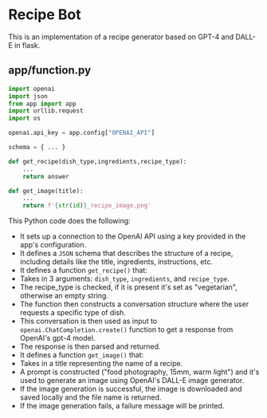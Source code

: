 # Recipe Bot
This is an implementation of a recipe generator based on GPT-4 and DALL-E in flask.

## app/function.py

```Python
import openai
import json
from app import app
import urllib.request
import os

openai.api_key = app.config["OPENAI_API"]

schema = { ... }

def get_recipe(dish_type,ingredients,recipe_type):
    ...
    return answer

def get_image(title):
    ...
    return f'{str(id)}_recipe_image.png'
```

This Python code does the following:

* It sets up a connection to the OpenAI API using a key provided in the app's configuration.
* It defines a `JSON` schema that describes the structure of a recipe, including details like the title, ingredients, instructions, etc.
* It defines a function `get_recipe()` that:
* Takes in 3 arguments: `dish_type`, `ingredients`, and `recipe_type`.
* The recipe_type is checked, if it is present it's set as "vegetarian", otherwise an empty string.
* The function then constructs a conversation structure where the user requests a specific type of dish.
* This conversation is then used as input to `openai.ChatCompletion.create()` function to get a response from OpenAI's gpt-4 model.
* The response is then parsed and returned.
* It defines a function `get_image()` that:
* Takes in a title representing the name of a recipe.
* A prompt is constructed ("food photography, 15mm, warm light") and it's used to generate an image using OpenAI's DALL-E image generator.
* If the image generation is successful, the image is downloaded and saved locally and the file name is returned.
* If the image generation fails, a failure message will be printed.
